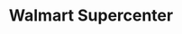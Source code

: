 ---
title: "Walmart Supercenter"
url: /medford/walmart-supercenter-center-drive/
shop: Supermarkt
---